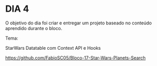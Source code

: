# DIA 4

O objetivo do dia foi criar e entregar um projeto baseado no conteúdo aprendido durante o bloco.

Tema:

StarWars Datatable com Context API e Hooks

https://github.com/FabioSC05/Bloco-17-Star-Wars-Planets-Search
